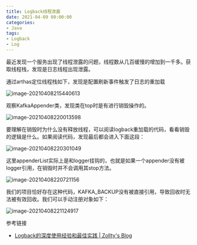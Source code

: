 ```yaml
---
title: Logback线程泄露
date: 2021-04-09 00:00:00
categories: 
- Java
tags:
- Logback
- Log
---
```


最近发现一个服务出现了线程泄露的问题，线程数从几百缓慢的增加到一千多。获取线程栈，发现是日志线程出现泄露。

通过arthas定位线程栈如下，发现是配置刷新事件触发了日志的重加载

![image-20210408215440613](http://blog.abely.store/1617890080686-image-20210408215440613.png)

<!--more-->

观察KafkaAppender类，发现类在top时是有进行销毁操作的。

![image-20210408220013598](http://blog.abely.store/1617890413640-image-20210408220013598.png)

要理解在销毁时为什么没有释放线程，可以阅读logback重加载的代码，看看销毁的逻辑是什么。如果阅读代码，发现最后都会进入下面这段：

![image-20210408220301049](http://blog.abely.store/1617890581091-image-20210408220301049.png)

这里appenderList实际上是和logger挂钩的，也就是如果一个appender没有被logger引用，在销毁时并不会调用其stop方法。

![image-20210408220721156](http://blog.abely.store/1617890841218-image-20210408220721156.png)

我们的项目恰好存在这种代码，KAFKA_BACKUP没有被直接引用，导致回收时无法被有效回收。我们可以手动注册对象如下：

![image-20210408221124917](http://blog.abely.store/1617891084963-image-20210408221124917.png)

参考链接

- [Logback的深度使用经验和最佳实践 | Zollty's Blog](http://blog.zollty.com/b/archive/the-depth-experience-and-best-practice-of-logback.html)

